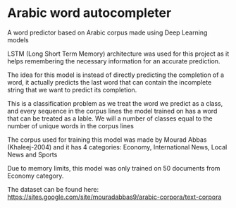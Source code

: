 # Arabic word autocompleter
A word predictor based on Arabic corpus made using Deep Learning models

LSTM (Long Short Term Memory) architecture was used for this project as it helps remembering the necessary information for an accurate prediction.

The idea for this model is instead of directly predicting the completion of a word, it actually predicts the last word that can contain the incomplete string that we want to predict its completion.

This is a classification problem as we treat the word we predict as a class, and every sequence in the corpus lines the model trained on has a word that can be treated as a lable. We will a number of classes equal to the number of unique words in the corpus lines

The corpus used for training this model was made by Mourad Abbas (Khaleej-2004) and it has 4 categories: Economy, International News, Local News and Sports

Due to memory limits, this model was only trained on 50 documents from Economy category.

The dataset can be found here: https://sites.google.com/site/mouradabbas9/arabic-corpora/text-corpora
